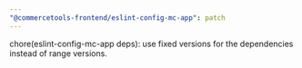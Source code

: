 ```yaml
---
"@commercetools-frontend/eslint-config-mc-app": patch
---
```


chore(eslint-config-mc-app deps): use fixed versions for the dependencies instead of range versions.
